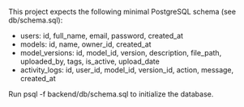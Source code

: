This project expects the following minimal PostgreSQL schema (see db/schema.sql):

- users: id, full_name, email, password, created_at
- models: id, name, owner_id, created_at
- model_versions: id, model_id, version, description, file_path, uploaded_by, tags, is_active, upload_date
- activity_logs: id, user_id, model_id, version_id, action, message, created_at

Run psql -f backend/db/schema.sql to initialize the database.

